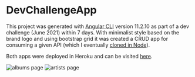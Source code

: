 # DevChallengeApp

This project was generated with [Angular CLI](https://github.com/angular/angular-cli) version 11.2.10 as part of a dev challenge (June 2021) within 7 days. With minimalist style based on the brand logo and using bootstrap grid it was created a CRUD app for consuming a given API (which I eventually [cloned in Node](https://github.com/miguel-hv/node-album-api)). 

Both apps were deployed in Heroku and can be visited [here](https://albums-api-dev-challenge.herokuapp.com).

![albums page](https://res.cloudinary.com/dsxnjgo2i/image/upload/v1630576261/album%20api/albums_yqusta.png)
![artists page](https://res.cloudinary.com/dsxnjgo2i/image/upload/v1630575403/album%20api/artists_mlzqzq.png)

